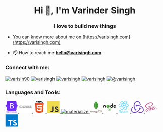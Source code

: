 <h1 align="center">Hi 👋, I'm Varinder Singh</h1>
<h3 align="center">I love to build new things</h3>

- You can know more about me on [https://varisingh.com](https://varisingh.com)

- 📫 How to reach me **hello@varisingh.com**

<h3 align="left">Connect with me:</h3>
<p align="left">
<a href="https://twitter.com/varisin90" target="blank"><img align="center" src="https://cdn.jsdelivr.net/npm/simple-icons@3.0.1/icons/twitter.svg" alt="varisin90" height="30" width="40" /></a>
<a href="https://linkedin.com/in/varisingh" target="blank"><img align="center" src="https://cdn.jsdelivr.net/npm/simple-icons@3.0.1/icons/linkedin.svg" alt="varisingh" height="30" width="40" /></a>
<a href="https://stackoverflow.com/users/varisingh" target="blank"><img align="center" src="https://cdn.jsdelivr.net/npm/simple-icons@3.0.1/icons/stackoverflow.svg" alt="varisingh" height="30" width="40" /></a>
<a href="https://instagram.com/varisingh" target="blank"><img align="center" src="https://cdn.jsdelivr.net/npm/simple-icons@3.0.1/icons/instagram.svg" alt="varisingh" height="30" width="40" /></a>
<a href="https://medium.com/@varisingh" target="blank"><img align="center" src="https://cdn.jsdelivr.net/npm/simple-icons@3.0.1/icons/medium.svg" alt="@varisingh" height="30" width="40" /></a>
</p>

<h3 align="left">Languages and Tools:</h3>
<p align="left"> <a href="https://getbootstrap.com" target="_blank"> <img src="https://raw.githubusercontent.com/devicons/devicon/master/icons/bootstrap/bootstrap-plain-wordmark.svg" alt="bootstrap" width="40" height="40"/> </a> <a href="https://expressjs.com" target="_blank"> <img src="https://raw.githubusercontent.com/devicons/devicon/master/icons/express/express-original-wordmark.svg" alt="express" width="40" height="40"/> </a> <a href="https://www.w3.org/html/" target="_blank"> <img src="https://raw.githubusercontent.com/devicons/devicon/master/icons/html5/html5-original-wordmark.svg" alt="html5" width="40" height="40"/> </a> <a href="https://developer.mozilla.org/en-US/docs/Web/JavaScript" target="_blank"> <img src="https://raw.githubusercontent.com/devicons/devicon/master/icons/javascript/javascript-original.svg" alt="javascript" width="40" height="40"/> </a> <a href="https://materializecss.com/" target="_blank"> <img src="https://raw.githubusercontent.com/prplx/svg-logos/5585531d45d294869c4eaab4d7cf2e9c167710a9/svg/materialize.svg" alt="materialize" width="40" height="40"/> </a> <a href="https://www.mongodb.com/" target="_blank"> <img src="https://raw.githubusercontent.com/devicons/devicon/master/icons/mongodb/mongodb-original-wordmark.svg" alt="mongodb" width="40" height="40"/> </a> <a href="https://nodejs.org" target="_blank"> <img src="https://raw.githubusercontent.com/devicons/devicon/master/icons/nodejs/nodejs-original-wordmark.svg" alt="nodejs" width="40" height="40"/> </a> <a href="https://reactjs.org/" target="_blank"> <img src="https://raw.githubusercontent.com/devicons/devicon/master/icons/react/react-original-wordmark.svg" alt="react" width="40" height="40"/> </a> <a href="https://redux.js.org" target="_blank"> <img src="https://raw.githubusercontent.com/devicons/devicon/master/icons/redux/redux-original.svg" alt="redux" width="40" height="40"/> </a> <a href="https://sass-lang.com" target="_blank"> <img src="https://raw.githubusercontent.com/devicons/devicon/master/icons/sass/sass-original.svg" alt="sass" width="40" height="40"/> </a> <a href="https://www.typescriptlang.org/" target="_blank"> <img src="https://raw.githubusercontent.com/devicons/devicon/master/icons/typescript/typescript-original.svg" alt="typescript" width="40" height="40"/> </a> </p>

